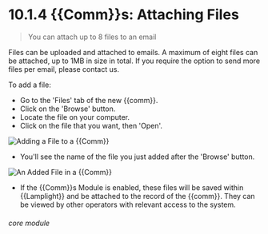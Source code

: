 # 10.1.4 {{Comm}}s: Attaching Files

> You can attach up to 8 files to an email

Files can be uploaded and attached to emails. A maximum of eight files can be attached, up to 1MB in size in total. If you require the option to send more files per email, please contact us.

To add a file:

- Go to the 'Files' tab of the new {{comm}}.
- Click on the 'Browse' button.
- Locate the file on your computer.
- Click on the file that you want, then 'Open'.

![Adding a File to a {{Comm}}](10.1.4a.png)

- You'll see the name of the file you just added after the 'Browse' button.

![An Added File in a {{Comm}}](10.1.4b.png)

- If the {{Comm}}s Module is enabled, these files will be saved within {{Lamplight}} and be attached to the record of the {{comm}}. They can be viewed by other operators with relevant access to the system. 


###### core module

